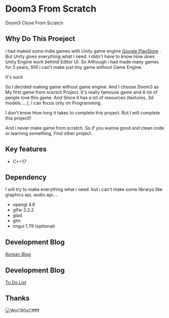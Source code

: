 

# Doom3 From Scratch
Doom3 Clone From Scratch

## Why Do This Proeject
i had maked some indie games with Unity game engine [Google PlayStore](https://play.google.com/store/apps/details?id=com.milli.findkiller2&hl=ko) .
But Unity gives everything what I need. I didn't have to know How does Unity Engine work behind Editor UI.
So Although i had made many games for 3 years, Still i can't make just tiny game without Game Engine.

It's suck

So I decided making game without game engine.
And I choose Doom3 as My first game from sractch Project.
It's really famouse game and A lot of people love this game.
And Since it has a lot of resources (textures, 3d models.....), I can focus only on Programming.

I don't know How long it takes to complete this project.
But I will complete this project!!



And i never make game from scratch.
So if you wanna good and clean code or learning something, Find other project.

## Key features

  * C++17

## Dependency
I will try to make everything what i need.
but i can't make some librarys like graphics api, audio api....

  * opengl 4.6
  * glfw 3.3.2
  * glad
  * glm  
  * imgui 1.79 (optional)
  
  
## Development Blog
[Korean Blog](https://sungjjinkang.github.io/) 

## Development Blog
[To Do List](https://trello.com/invite/b/ukD86Ows/82ba51681217ab3515e8006bf5c4988c/doom3-from-scratch) 

## Thanks
![WoCR0sCfffff](https://user-images.githubusercontent.com/33873804/103935734-5e92e300-516a-11eb-9afd-ab48b5f65791.png)
